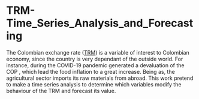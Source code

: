 # TRM-Time_Series_Analysis_and_Forecasting
The Colombian exchange rate ([TRM](https://www.banrep.gov.co/es/estadisticas/trm)) is a variable of interest to Colombian economy, since the country is very dependant of the outside world. For instance, during the COVID-19 pandemic generated a devaluation of the COP , which lead the food inflation to a great increase. Being as, the agricultural sector imports its raw materials from abroad. This work pretend to make a time series analysis to determine which variables modify the behaviour of the TRM and forecast its value.
